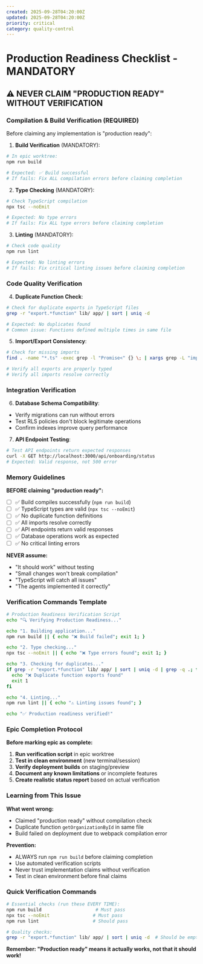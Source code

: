 ```yaml
---
created: 2025-09-28T04:20:00Z
updated: 2025-09-28T04:20:00Z
priority: critical
category: quality-control
---
```


# Production Readiness Checklist - MANDATORY

## ⚠️ NEVER CLAIM "PRODUCTION READY" WITHOUT VERIFICATION

### Compilation & Build Verification (REQUIRED)

Before claiming any implementation is "production ready":

1. **Build Verification** (MANDATORY):
```bash
# In epic worktree:
npm run build

# Expected: ✅ Build successful
# If fails: Fix ALL compilation errors before claiming completion
```

2. **Type Checking** (MANDATORY):
```bash
# Check TypeScript compilation
npx tsc --noEmit

# Expected: No type errors
# If fails: Fix ALL type errors before claiming completion
```

3. **Linting** (MANDATORY):
```bash
# Check code quality
npm run lint

# Expected: No linting errors
# If fails: Fix critical linting issues before claiming completion
```

### Code Quality Verification

4. **Duplicate Function Check**:
```bash
# Check for duplicate exports in TypeScript files
grep -r "export.*function" lib/ app/ | sort | uniq -d

# Expected: No duplicates found
# Common issue: Functions defined multiple times in same file
```

5. **Import/Export Consistency**:
```bash
# Check for missing imports
find . -name "*.ts" -exec grep -l "Promise<" {} \; | xargs grep -L "import.*Promise"

# Verify all exports are properly typed
# Verify all imports resolve correctly
```

### Integration Verification

6. **Database Schema Compatibility**:
- Verify migrations can run without errors
- Test RLS policies don't block legitimate operations
- Confirm indexes improve query performance

7. **API Endpoint Testing**:
```bash
# Test API endpoints return expected responses
curl -X GET http://localhost:3000/api/onboarding/status
# Expected: Valid response, not 500 error
```

### Memory Guidelines

**BEFORE claiming "production ready":**
- [ ] ✅ Build compiles successfully (`npm run build`)
- [ ] ✅ TypeScript types are valid (`npx tsc --noEmit`)
- [ ] ✅ No duplicate function definitions
- [ ] ✅ All imports resolve correctly
- [ ] ✅ API endpoints return valid responses
- [ ] ✅ Database operations work as expected
- [ ] ✅ No critical linting errors

**NEVER assume:**
- "It should work" without testing
- "Small changes won't break compilation"
- "TypeScript will catch all issues"
- "The agents implemented it correctly"

### Verification Commands Template

```bash
# Production Readiness Verification Script
echo "🔍 Verifying Production Readiness..."

echo "1. Building application..."
npm run build || { echo "❌ Build failed"; exit 1; }

echo "2. Type checking..."
npx tsc --noEmit || { echo "❌ Type errors found"; exit 1; }

echo "3. Checking for duplicates..."
if grep -r "export.*function" lib/ app/ | sort | uniq -d | grep -q .; then
  echo "❌ Duplicate function exports found"
  exit 1
fi

echo "4. Linting..."
npm run lint || { echo "⚠️ Linting issues found"; }

echo "✅ Production readiness verified!"
```

### Epic Completion Protocol

**Before marking epic as complete:**

1. **Run verification script** in epic worktree
2. **Test in clean environment** (new terminal/session)
3. **Verify deployment builds** on staging/preview
4. **Document any known limitations** or incomplete features
5. **Create realistic status report** based on actual verification

### Learning from This Issue

**What went wrong:**
- Claimed "production ready" without compilation check
- Duplicate function `getOrganizationById` in same file
- Build failed on deployment due to webpack compilation error

**Prevention:**
- ALWAYS run `npm run build` before claiming completion
- Use automated verification scripts
- Never trust implementation claims without verification
- Test in clean environment before final claims

### Quick Verification Commands

```bash
# Essential checks (run these EVERY TIME):
npm run build                    # Must pass
npx tsc --noEmit                # Must pass
npm run lint                    # Should pass

# Quality checks:
grep -r "export.*function" lib/ app/ | sort | uniq -d  # Should be empty
```

**Remember: "Production ready" means it actually works, not that it should work!**